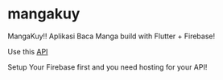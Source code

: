 # mangakuy

MangaKuy!!
Aplikasi Baca Manga build with Flutter + Firebase!

Use this [API](https://github.com/amrulizwan/manga-api)

Setup Your Firebase first and you need hosting for your API!
